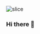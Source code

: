 <!--![header](https://capsule-render.vercel.app/api?type=slice&color=0042ED&height=200&section=header&text=Hello%20UmKing%20World!&fontSize=80&fontColor=D9E5FF)-->
<!-- ![slice](https://capsule-render.vercel.app/api?type=slice&color=0042ED&height=200&text=Hello&fontAlign=70&fontColor=D9E5FF&rotate=13&fontAlignY=25&desc=umking%20world&descAlign=70.&descAlignY=44) -->

![slice](https://capsule-render.vercel.app/api?type=slice&color=0042ED&height=200&text=Hello%20World!&fontAlign=70&fontColor=FFFFFF&rotate=13&fontAlignY=35&descAlign=50.&descAlignY=44&fontSize=60)

### Hi there 👋

<!--
**Um-king/Um-king** is a ✨ _special_ ✨ repository because its `README.md` (this file) appears on your GitHub profile.

Here are some ideas to get you started:


- 🔭 I’m currently working on ...
- 🌱 I’m currently learning ...
- 👯 I’m looking to collaborate on ...
- 🤔 I’m looking for help with ...
- 💬 Ask me about ...
- 📫 How to reach me: ...
- 😄 Pronouns: ...
- ⚡ Fun fact: ...
-->
